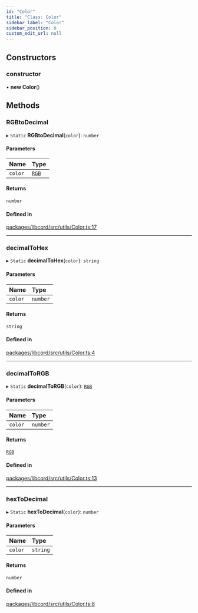 ```yaml
---
id: "Color"
title: "Class: Color"
sidebar_label: "Color"
sidebar_position: 0
custom_edit_url: null
---
```


## Constructors

### constructor

• **new Color**()

## Methods

### RGBtoDecimal

▸ `Static` **RGBtoDecimal**(`color`): `number`

#### Parameters

| Name | Type |
| :------ | :------ |
| `color` | [`RGB`](../modules.md#rgb) |

#### Returns

`number`

#### Defined in

[packages/libcord/src/utils/Color.ts:17](https://github.com/Libcord/libcord/blob/60a6e24/packages/libcord/src/utils/Color.ts#L17)

___

### decimalToHex

▸ `Static` **decimalToHex**(`color`): `string`

#### Parameters

| Name | Type |
| :------ | :------ |
| `color` | `number` |

#### Returns

`string`

#### Defined in

[packages/libcord/src/utils/Color.ts:4](https://github.com/Libcord/libcord/blob/60a6e24/packages/libcord/src/utils/Color.ts#L4)

___

### decimalToRGB

▸ `Static` **decimalToRGB**(`color`): [`RGB`](../modules.md#rgb)

#### Parameters

| Name | Type |
| :------ | :------ |
| `color` | `number` |

#### Returns

[`RGB`](../modules.md#rgb)

#### Defined in

[packages/libcord/src/utils/Color.ts:13](https://github.com/Libcord/libcord/blob/60a6e24/packages/libcord/src/utils/Color.ts#L13)

___

### hexToDecimal

▸ `Static` **hexToDecimal**(`color`): `number`

#### Parameters

| Name | Type |
| :------ | :------ |
| `color` | `string` |

#### Returns

`number`

#### Defined in

[packages/libcord/src/utils/Color.ts:8](https://github.com/Libcord/libcord/blob/60a6e24/packages/libcord/src/utils/Color.ts#L8)
